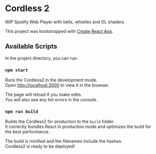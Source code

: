 # Cordless 2
WIP Spotify Web Player with bells, whistles and GL shaders.

This project was bootstrapped with [Create React App](https://github.com/facebookincubator/create-react-app).

## Available Scripts

In the project directory, you can run:

### `npm start`

Runs the Cordless2 in the development mode.<br>
Open [http://localhost:3000](http://localhost:3000) to view it in the browser.

The page will reload if you make edits.<br>
You will also see any lint errors in the console.

### `npm run build`

Builds the Cordless2 for production to the `build` folder.<br>
It correctly bundles React in production mode and optimizes the build for the best performance.

The build is minified and the filenames include the hashes.<br>
Cordless2 is ready to be deployed!
